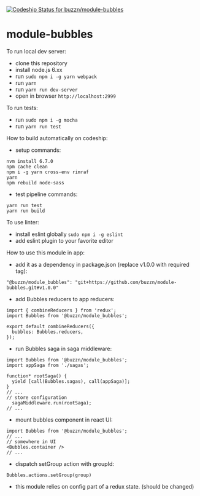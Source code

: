 [ ![Codeship Status for buzzn/module-bubbles](https://app.codeship.com/projects/57783ed0-9f59-0134-f7d3-666295f6c944/status?branch=master)](https://app.codeship.com/projects/189258)
# module-bubbles

To run local dev server:
- clone this repository
- install node.js 6.xx
- run `sudo npm i -g yarn webpack`
- run `yarn`
- run `yarn run dev-server`
- open in browser `http://localhost:2999`

To run tests:
- run `sudo npm i -g mocha`
- run `yarn run test`

How to build automatically on codeship:
- setup commands:
```
nvm install 6.7.0
npm cache clean
npm i -g yarn cross-env rimraf
yarn
npm rebuild node-sass
```
- test pipeline commands:
```
yarn run test
yarn run build
```

To use linter:
- install eslint globally `sudo npm i -g eslint`
- add eslint plugin to your favorite editor

How to use this module in app:
- add it as a dependency in package.json (replace v1.0.0 with required tag):
```
"@buzzn/module_bubbles": "git+https://github.com/buzzn/module-bubbles.git#v1.0.0"
```
- add Bubbles reducers to app reducers:
```
import { combineReducers } from 'redux';
import Bubbles from '@buzzn/module_bubbles';

export default combineReducers({
  bubbles: Bubbles.reducers,
});
```
- run Bubbles saga in saga middleware:
```
import Bubbles from '@buzzn/module_bubbles';
import appSaga from './sagas';

function* rootSaga() {
  yield [call(Bubbles.sagas), call(appSaga)];
}
// ...
// store configuration
  sagaMiddleware.run(rootSaga);
// ...
```
- mount bubbles component in react UI:
```
import Bubbles from '@buzzn/module_bubbles';
// ...
// somewhere in UI
<Bubbles.container />
// ...
```
- dispatch setGroup action with groupId:
```
Bubbles.actions.setGroup(group)
```
- this module relies on config part of a redux state. (should be changed)